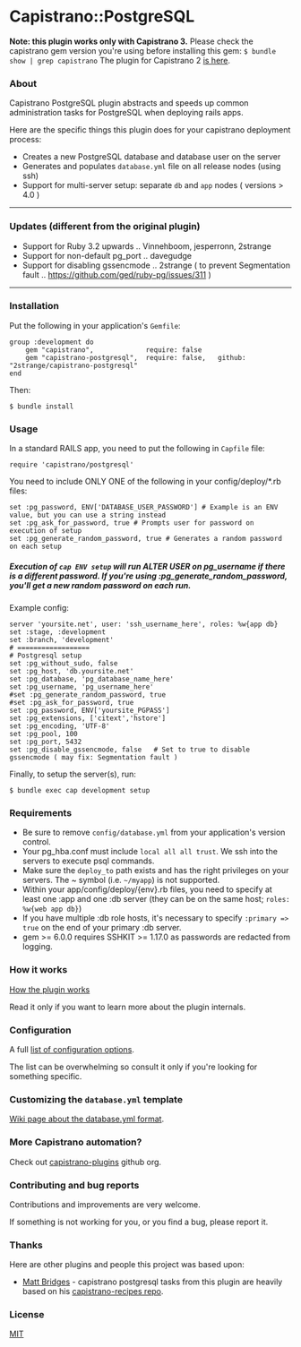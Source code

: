 # Capistrano::PostgreSQL

**Note: this plugin works only with Capistrano 3.** Please check the capistrano
gem version you're using before installing this gem:
`$ bundle show | grep capistrano`
The plugin for Capistrano 2 [is here](https://github.com/bruno-/capistrano2-postgresql).

### About

Capistrano PostgreSQL plugin abstracts and speeds up common administration
tasks for PostgreSQL when deploying rails apps.

Here are the specific things this plugin does for your capistrano deployment
process:

* Creates a new PostgreSQL database and database user on the server
* Generates and populates `database.yml` file on all release nodes (using ssh)
* Support for multi-server setup: separate `db` and `app` nodes ( versions > 4.0 )


---

### Updates (different from the original plugin)

- Support for Ruby 3.2 upwards .. Vinnehboom, jesperronn, 2strange
- Support for non-default pg_port .. davegudge
- Support for disabling gssencmode .. 2strange ( to prevent Segmentation fault .. https://github.com/ged/ruby-pg/issues/311 )

---


### Installation

Put the following in your application's `Gemfile`:

    group :development do
        gem "capistrano",             require: false
        gem "capistrano-postgresql",  require: false,   github: "2strange/capistrano-postgresql"
    end

Then:

    $ bundle install

### Usage

In a standard RAILS app, you need to put the following in `Capfile` file:

```
require 'capistrano/postgresql' 
```

You need to include ONLY ONE of the following in your config/deploy/*.rb files:

```
set :pg_password, ENV['DATABASE_USER_PASSWORD'] # Example is an ENV value, but you can use a string instead
set :pg_ask_for_password, true # Prompts user for password on execution of setup
set :pg_generate_random_password, true # Generates a random password on each setup
```

##### Execution of `cap ENV setup` will run ALTER USER on pg_username if there is a different password. If you're using :pg_generate_random_password, you'll get a new random password on each run.

Example config:

```
server 'yoursite.net', user: 'ssh_username_here', roles: %w{app db}
set :stage, :development
set :branch, 'development'
# ==================
# Postgresql setup
set :pg_without_sudo, false
set :pg_host, 'db.yoursite.net'
set :pg_database, 'pg_database_name_here'
set :pg_username, 'pg_username_here'
#set :pg_generate_random_password, true
#set :pg_ask_for_password, true
set :pg_password, ENV['yoursite_PGPASS']
set :pg_extensions, ['citext','hstore']
set :pg_encoding, 'UTF-8'
set :pg_pool, 100
set :pg_port, 5432
set :pg_disable_gssencmode, false   # Set to true to disable gssencmode ( may fix: Segmentation fault )
```

Finally, to setup the server(s), run:

    $ bundle exec cap development setup


### Requirements
* Be sure to remove `config/database.yml` from your application's version control.
* Your pg_hba.conf must include `local all all trust`. We ssh into the servers to execute psql commands.
* Make sure the `deploy_to` path exists and has the right privileges on your servers. The ~ symbol (i.e. `~/myapp`) is not supported.
* Within your app/config/deploy/{env}.rb files, you need to specify at least one :app and one :db server (they can be on the same host; `roles: %w{web app db}`)
* If you have multiple :db role hosts, it's necessary to specify `:primary => true` on the end of your primary :db server.
* gem >= 6.0.0 requires SSHKIT >= 1.17.0 as passwords are redacted from logging.

### How it works

[How the plugin works](https://github.com/capistrano-plugins/capistrano-postgresql/wiki/How-it-works)

Read it only if you want to learn more about the plugin internals.

### Configuration

A full
[list of configuration options](https://github.com/capistrano-plugins/capistrano-postgresql/wiki/Configuration-options).

The list can be overwhelming so consult it only if you're looking for something
specific.

### Customizing the `database.yml` template

[Wiki page about the database.yml format](https://github.com/capistrano-plugins/capistrano-postgresql/wiki/Customizing-the-database.yml-template).

### More Capistrano automation?

Check out [capistrano-plugins](https://github.com/capistrano-plugins) github org.

### Contributing and bug reports

Contributions and improvements are very welcome.

If something is not working for you, or you find a bug, please report it.

### Thanks

Here are other plugins and people this project was based upon:

* [Matt Bridges](https://github.com/mattdbridges) - capistrano postgresql tasks
from this plugin are heavily based on his
[capistrano-recipes repo](https://github.com/mattdbridges/capistrano-recipes).

### License

[MIT](LICENSE.md)
